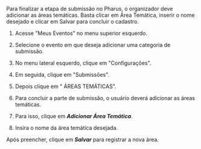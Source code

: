 
Para finalizar a etapa de submissão no Pharus, o organizador deve adicionar as áreas temáticas. Basta clicar em Área Temática, inserir o nome desejado e clicar em Salvar para concluir o cadastro.

1. Acesse "Meus Eventos" no menu superior esquerdo.
2. Selecione o evento em que deseja adicionar uma categoria de submissão.
3. No menu lateral esquerdo, clique em "Configurações".
4. Em seguida, clique em "Submissões".
5. Depois clique em " ÁREAS TEMÁTICAS".

1. Para concluir a parte de submissão, o usuário deverá adicionar as áreas temáticas.

2. Para isso, clique em ***Adicionar Área Temática***.

3. Insira o nome da área temática desejada.

Após preencher, clique em ***Salvar*** para registrar a nova área. 